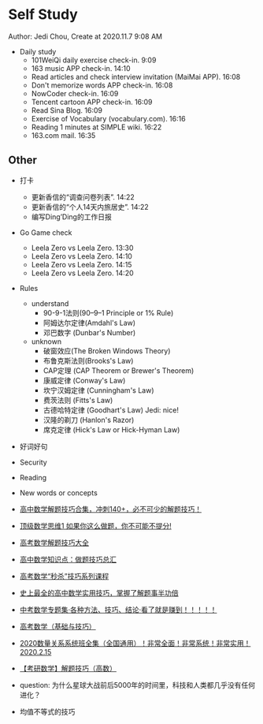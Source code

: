# Self Study

Author: Jedi Chou, Create at 2020.11.7 9:08 AM

* Daily study
  * 101WeiQi daily exercise check-in. 9:09
  * 163 music APP check-in. 14:10
  * Read articles and check interview invitation (MaiMai APP). 16:08
  * Don't memorize words APP check-in. 16:08
  * NowCoder check-in. 16:09
  * Tencent cartoon APP check-in. 16:09
  * Read Sina Blog. 16:09
  * Exercise of Vocabulary (vocabulary.com). 16:16
  * Reading 1 minutes at SIMPLE wiki. 16:22
  * 163.com mail. 16:35

## Other

* 打卡
  * 更新香信的“调查问卷列表”. 14:22
  * 更新香信的“个人14天内旅居史”. 14:22
  * 编写Ding’Ding的工作日报

* Go Game check
  * Leela Zero vs Leela Zero. 13:30
  * Leela Zero vs Leela Zero. 14:10
  * Leela Zero vs Leela Zero. 14:15
  * Leela Zero vs Leela Zero. 14:20

* Rules
  * understand
    * 90-9-1法则(90–9–1 Principle or 1% Rule)
    * 阿姆达尔定律(Amdahl's Law)
    * 邓巴数字 (Dunbar's Number)
  * unknown
    * 破窗效应(The Broken Windows Theory)
    * 布鲁克斯法则(Brooks's Law)
    * CAP定理 (CAP Theorem or Brewer's Theorem)
    * 康威定律 (Conway's Law)
    * 坎宁汉姆定律 (Cunningham's Law)
    * 费茨法则 (Fitts's Law)
    * 古德哈特定律 (Goodhart's Law) Jedi: nice!
    * 汉隆的剃刀 (Hanlon's Razor)
    * 席克定律 (Hick's Law or Hick-Hyman Law)

* 好词好句
* Security
* Reading
* New words or concepts

* [高中数学解题技巧合集，冲刺140+，必不可少的解题技巧！](https://www.bilibili.com/video/BV1E7411S7Zj?from=search&seid=10119785838133684638)
* [顶级数学思维1 如果你这么做题，你不可能不提分!](https://www.bilibili.com/video/BV1p7411f7yA?from=search&seid=10119785838133684638)
* [高考数学解题技巧大全](https://www.bilibili.com/video/BV1nW411w7yE?from=search&seid=10119785838133684638)
* [高中数学知识点：做题技巧总汇](https://www.bilibili.com/video/BV11b411M7cW?from=search&seid=10119785838133684638)
* [高考数学“秒杀”技巧系列课程](https://www.bilibili.com/video/BV1dt411s7u7?from=search&seid=10119785838133684638)
* [史上最全的高中数学实用技巧，掌握了解题事半功倍](https://www.bilibili.com/video/BV1yJ41147Bw?from=search&seid=10119785838133684638)
* [中考数学专题集·各种方法、技巧、结论·看了就是赚到！！！！！](https://www.bilibili.com/video/BV1Yf4y1U7jh?from=search&seid=10119785838133684638)
* [高考数学（基础与技巧）](https://www.bilibili.com/video/BV1Ct41177E3?from=search&seid=10119785838133684638)
* [2020数量关系系统班全集（全国通用）！非常全面！非常系统！非常实用！2020.2.15](https://www.bilibili.com/video/BV19741147rq?from=search&seid=10119785838133684638)
* [【考研数学】解题技巧（高数）](https://www.bilibili.com/video/BV1st411G7VF?from=search&seid=10119785838133684638)

* question: 为什么星球大战前后5000年的时间里，科技和人类都几乎没有任何进化？
* 均值不等式的技巧
